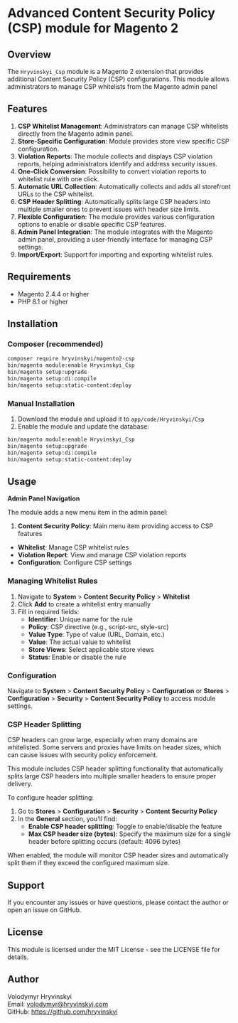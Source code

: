 # Advanced Content Security Policy (CSP) module for Magento 2

## Overview

The `Hryvinskyi_Csp` module is a Magento 2 extension that provides additional Content Security Policy (CSP) configurations.
This module allows administrators to manage CSP whitelists from the Magento admin panel 

## Features
 1. **CSP Whitelist Management**: Administrators can manage CSP whitelists directly from the Magento admin panel.
 2. **Store-Specific Configuration**: Module provides store view specific CSP configuration.
 3. **Violation Reports**: The module collects and displays CSP violation reports, helping administrators identify and address security issues.
 4. **One-Click Conversion**: Possibility to convert violation reports to whitelist rule with one click.
 5. **Automatic URL Collection**: Automatically collects and adds all storefront URLs to the CSP whitelist.
 6. **CSP Header Splitting**: Automatically splits large CSP headers into multiple smaller ones to prevent issues with header size limits.
 7. **Flexible Configuration**: The module provides various configuration options to enable or disable specific CSP features.
 8. **Admin Panel Integration**: The module integrates with the Magento admin panel, providing a user-friendly interface for managing CSP settings.
 9. **Import/Export**: Support for importing and exporting whitelist rules.

## Requirements

- Magento 2.4.4 or higher
- PHP 8.1 or higher

## Installation

### Composer (recommended)

```bash
composer require hryvinskyi/magento2-csp
bin/magento module:enable Hryvinskyi_Csp
bin/magento setup:upgrade
bin/magento setup:di:compile
bin/magento setup:static-content:deploy
```

### Manual Installation

1. Download the module and upload it to `app/code/Hryvinskyi/Csp`
2. Enable the module and update the database:

```bash
bin/magento module:enable Hryvinskyi_Csp
bin/magento setup:upgrade
bin/magento setup:di:compile
bin/magento setup:static-content:deploy
```

## Usage

**Admin Panel Navigation**

The module adds a new menu item in the admin panel:

 1. **Content Security Policy**: Main menu item providing access to CSP features
   - **Whitelist**: Manage CSP whitelist rules
   - **Violation Report**: View and manage CSP violation reports
   - **Configuration**: Configure CSP settings

### Managing Whitelist Rules

 1. Navigate to **System** > **Content Security Policy** > **Whitelist**
 2. Click **Add** to create a whitelist entry manually
 3. Fill in required fields:
    - **Identifier**: Unique name for the rule 
    - **Policy**: CSP directive (e.g., script-src, style-src)
    - **Value Type**: Type of value (URL, Domain, etc.)
    - **Value**: The actual value to whitelist 
    - **Store Views**: Select applicable store views 
    - **Status**: Enable or disable the rule

### Configuration
Navigate to **System** > **Content Security Policy** > **Configuration** or **Stores** > **Configuration** > **Security** > **Content Security Policy** to access module settings.

### CSP Header Splitting

CSP headers can grow large, especially when many domains are whitelisted. Some servers and proxies have limits on header sizes, which can cause issues with security policy enforcement.

This module includes CSP header splitting functionality that automatically splits large CSP headers into multiple smaller headers to ensure proper delivery.

To configure header splitting:

1. Go to **Stores** > **Configuration** > **Security** > **Content Security Policy**
2. In the **General** section, you'll find:
    - **Enable CSP header splitting**: Toggle to enable/disable the feature
    - **Max CSP header size (bytes)**: Specify the maximum size for a single header before splitting occurs (default: 4096 bytes)

When enabled, the module will monitor CSP header sizes and automatically split them if they exceed the configured maximum size.

## Support
If you encounter any issues or have questions, please contact the author or open an issue on GitHub.

## License
This module is licensed under the MIT License - see the LICENSE file for details.

## Author

Volodymyr Hryvinskyi  
Email: volodymyr@hryvinskyi.com  
GitHub: https://github.com/hryvinskyi